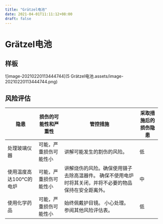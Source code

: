 ```yaml
---
title: "Grätzel电池"
date: 2021-04-01T11:11:12+08:00
draft: false
---
```


Grätzel电池
===========================

## 样板

![image-20210220113444744](5 Grätzel电池.assets/image-20210220113444744.png)

## 风险评估

| 隐患                    | 损伤的可能性和严重性   | 管控措施                                                     | 采取措施后的损伤隐患 |
| ----------------------- | ---------------------- | ------------------------------------------------------------ | -------------------- |
| 处理玻璃仪器            | 可能，严重损伤可能性小 | 讲解可能发生的割伤的风险。                                   | 低                   |
| 使用温度高达100°C的电炉 | 可能，严重损伤可能性小 | 讲解烧伤的风险。确保使用镊子去除高温器件。 确保不使用电炉时将其关闭，并将不必要的物品保持在安全距离外。 | 中                   |
| 使用化学药品            | 可能，严重损伤可能性小 | 始终佩戴护目镜。 小心处理。 参阅其他风险评估表。             | 低                   |